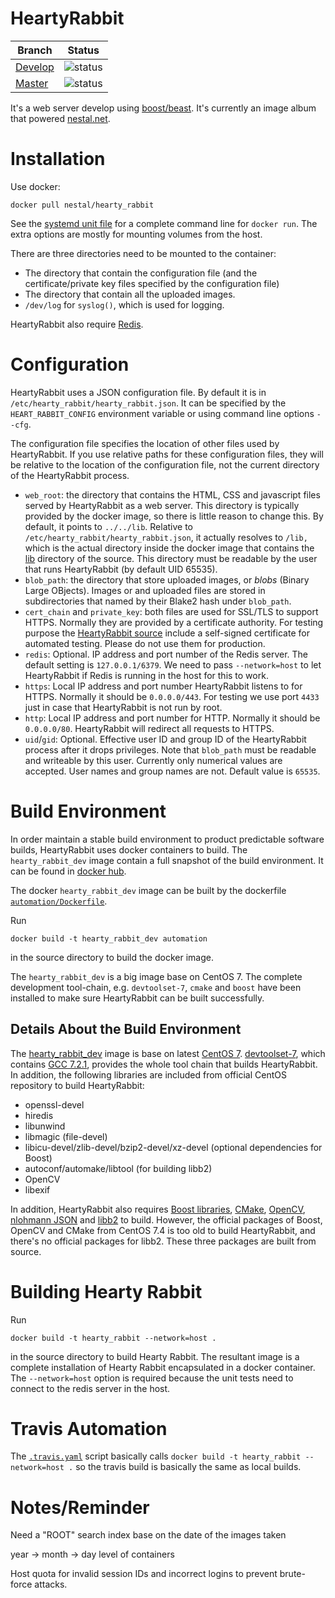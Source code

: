 # HeartyRabbit

Branch  | Status
--------|--------
[Develop](https://github.com/nestal/hearty_rabbit/tree/develop) | ![status](https://travis-ci.org/nestal/hearty_rabbit.svg?branch=develop)
[Master](https://github.com/nestal/hearty_rabbit/tree/master)  | ![status](https://travis-ci.org/nestal/hearty_rabbit.svg?branch=master)

It's a web server develop using [boost/beast](https://github.com/boostorg/beast). It's
currently an image album that powered [nestal.net](https://www.nestal.net).

# Installation

Use docker:

	docker pull nestal/hearty_rabbit

See the [systemd unit file](systemd/hearty_rabbit.service) for
a complete command line for `docker run`. The extra options are mostly for mounting volumes from the host.

There are three directories need to be mounted to the container:

-   The directory that contain the configuration file (and the certificate/private key files specified by the
    configuration file)
-   The directory that contain all the uploaded images.
-   `/dev/log` for `syslog()`, which is used for logging.

HeartyRabbit also require [Redis](https://redis.io/).

# Configuration

HeartyRabbit uses a JSON configuration file. By default it is in `/etc/hearty_rabbit/hearty_rabbit.json`.
It can be specified by the `HEART_RABBIT_CONFIG` environment variable or using command line options `--cfg`.

The configuration file specifies the location of other files used by HeartyRabbit. If you use relative
paths for these configuration files, they will be relative to the location of the configuration file,
not the current directory of the HeartyRabbit process.

-   `web_root`: the directory that contains the HTML, CSS and javascript files served by HeartyRabbit
    as a web server. This directory is typically provided by the docker image, so there is little
    reason to change this. By default, it points to `../../lib`. Relative to
    `/etc/hearty_rabbit/hearty_rabbit.json`, it actually resolves to `/lib,` which is the actual
    directory inside the docker image that contains the [lib](lib) directory of the source.
    This directory must be readable by the user that runs HeartyRabbit (by default UID 65535).
-   `blob_path`: the directory that store uploaded images, or _blobs_ (Binary Large OBjects).
    Images or and uploaded files are stored in subdirectories that named by their Blake2 hash
    under `blob_path`.
-   `cert_chain` and `private_key`: both files are used for SSL/TLS to support HTTPS. Normally
    they are provided by a certificate authority. For testing purpose the
    [HeartyRabbit source](etc/hearty_rabbit) include a self-signed certificate for
    automated testing. Please do not use them for production.
-   `redis`: Optional. IP address and port number of the Redis server. The default setting
	 is `127.0.0.1/6379`. We need to pass `--network=host` to let HeartyRabbit if Redis
	 is running in the host for this to work. 
-   `https`: Local IP address and port number HeartyRabbit listens to for HTTPS.
	 Normally it should be `0.0.0.0/443`. For testing we use port `4433` just in
	 case that HeartyRabbit is not run by root.
-   `http`: Local IP address and port number for HTTP. Normally it should be
	`0.0.0.0/80`. HeartyRabbit will redirect all requests to HTTPS.
-   `uid`/`gid`: Optional. Effective user ID and group ID of the HeartyRabbit
	process after it drops privileges. Note that `blob_path` must be readable
	and writeable by this user. Currently only numerical values are accepted.
	User names and group names are not. Default value is `65535`. 

# Build Environment

In order maintain a stable build environment to product predictable software
builds, HeartyRabbit uses docker containers to build. The `hearty_rabbit_dev` image 
contain a full snapshot of the build environment. It can be found in [docker hub](https://hub.docker.com/r/nestal/hearty_rabbit_dev/).

The docker `hearty_rabbit_dev` image can be built by the dockerfile [`automation/Dockerfile`](automation/Dockerfile).

Run

	docker build -t hearty_rabbit_dev automation
	
in the source directory to build the docker image.

The `hearty_rabbit_dev` is a big image base on CentOS 7. The complete development
tool-chain, e.g. `devtoolset-7`, `cmake` and `boost` have been installed to
make sure HeartyRabbit can be built successfully.

## Details About the Build Environment

The [hearty_rabbit_dev](https://hub.docker.com/r/nestal/hearty_rabbit_dev/)
image is base on latest [CentOS 7](https://hub.docker.com/_/centos/).
[devtoolset-7](https://www.softwarecollections.org/en/scls/rhscl/devtoolset-7/),
which contains [GCC 7.2.1](https://gcc.gnu.org/gcc-7/), provides the whole tool
chain that builds HeartyRabbit. In addition, the following libraries are included
from official CentOS repository to build HeartyRabbit:

- openssl-devel
- hiredis
- libunwind
- libmagic (file-devel)
- libicu-devel/zlib-devel/bzip2-devel/xz-devel (optional dependencies for Boost)
- autoconf/automake/libtool (for building libb2)
- OpenCV
- libexif

In addition, HeartyRabbit also requires [Boost libraries](http://boost.org),
[CMake](https://cmake.org), [OpenCV](https://opencv.org/),
[nlohmann JSON](https://github.com/nlohmann/json) and [libb2](https://github.com/BLAKE2/libb2)
to build. However, the official packages of Boost, OpenCV and CMake from CentOS 7.4 is
too old to build HeartyRabbit, and there's no official packages for libb2.
These three packages are built from source.

# Building Hearty Rabbit

Run

	docker build -t hearty_rabbit --network=host .
	
in the source directory to build Hearty Rabbit. The resultant image is a
complete installation of Hearty Rabbit encapsulated in a docker container.
The `--network=host` option is required because the unit tests need to
connect to the redis server in the host.

# Travis Automation

The [`.travis.yaml`](.travis.yml) script basically calls
`docker build -t hearty_rabbit --network=host .` so the
travis build is basically the same as local builds.

# Notes/Reminder

Need a "ROOT" search index base on the date of the images taken

year -> month -> day level of containers

Host quota for invalid session IDs and incorrect logins to prevent brute-force
attacks.
